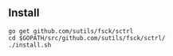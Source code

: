 

## Install

```.shell
go get github.com/sutils/fsck/sctrl
cd $GOPATH/src/github.com/sutils/fsck/sctrl/
./install.sh
```
##
